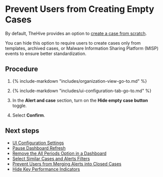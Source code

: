 # Prevent Users from Creating Empty Cases

<!-- md:permission `manageConfig` -->

By default, TheHive provides an option to [create a case from scratch](../../../analyst-corner/cases/create-a-new-case.md#create-an-empty-case).

You can hide this option to require users to create cases only from templates, archived cases, or Malware Information Sharing Platform (MISP) events to ensure better standardization.

<h2>Procedure</h2>

1. {% include-markdown "includes/organization-view-go-to.md" %}

2. {% include-markdown "includes/ui-configuration-tab-go-to.md" %}

3. In the **Alert and case** section, turn on the **Hide empty case button** toggle.

4. Select **Confirm**.

<h2>Next steps</h2>

* [UI Configuration Settings](ui-configuration-settings.md)
* [Pause Dashboard Refresh](pause-dashboard-refresh.md)
* [Remove the All Periods Option in a Dashboard](remove-all-periods-option.md)
* [Select Similar Cases and Alerts Filters](select-similar-cases-alerts-filters.md)
* [Prevent Users from Merging Alerts into Closed Cases](prevent-merging-alerts-into-closed-cases.md)
* [Hide Key Performance Indicators](hide-key-performance-indicators.md)